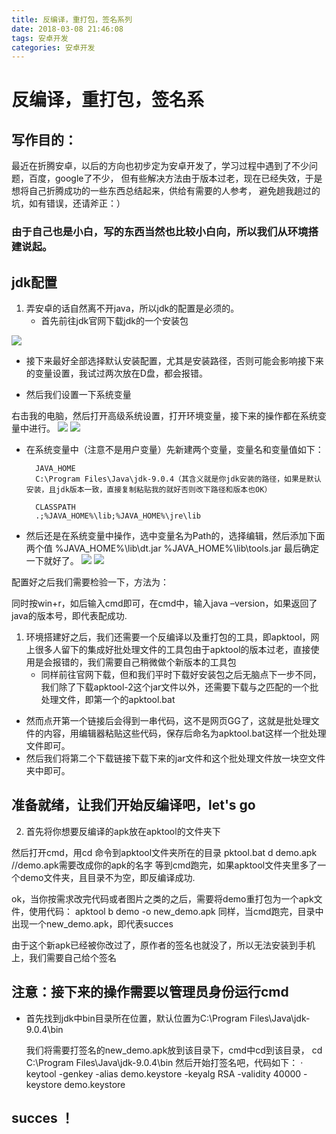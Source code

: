 ```yaml
---
title: 反编译，重打包，签名系列
date: 2018-03-08 21:46:08
tags: 安卓开发
categories: 安卓开发
---
```

# 反编译，重打包，签名系

## 写作目的：
最近在折腾安卓，以后的方向也初步定为安卓开发了，学习过程中遇到了不少问题，百度，google了不少，
但有些解决方法由于版本过老，现在已经失效，于是想将自己折腾成功的一些东西总结起来，供给有需要的人参考，
避免趟我趟过的坑，如有错误，还请斧正：）

### 由于自己也是小白，写的东西当然也比较小白向，所以我们从环境搭建说起。




## jdk配置   

1.  弄安卓的话自然离不开java，所以jdk的配置是必须的。
    * 首先前往jdk官网下载jdk的一个安装包  
    
![](https://ws1.sinaimg.cn/large/005zK3NKgy1fp5qubjttej30fe08egm0.jpg)
 
* 接下来最好全部选择默认安装配置，尤其是安装路径，否则可能会影响接下来的变量设置，我试过两次放在D盘，都会报错。

* 然后我们设置一下系统变量

 右击我的电脑，然后打开高级系统设置，打开环境变量，接下来的操作都在系统变量中进行。
 ![](https://ws1.sinaimg.cn/large/005zK3NKgy1fp5rbbwigrj30fe0ay0t9.jpg)
 ![](https://ws1.sinaimg.cn/large/005zK3NKgy1fp5rbrccdnj30fe0hh3z3.jpg)
 
* 在系统变量中（注意不是用户变量）先新建两个变量，变量名和变量值如下：

        JAVA_HOME
        C:\Program Files\Java\jdk-9.0.4（其含义就是你jdk安装的路径，如果是默认安装，且jdk版本一致，直接复制粘贴我的就好否则改下路径和版本也OK）

        CLASSPATH
        .;%JAVA_HOME%\lib;%JAVA_HOME%\jre\lib
* 然后还是在系统变量中操作，选中变量名为Path的，选择编辑，然后添加下面两个值
        %JAVA_HOME%\lib\dt.jar
        %JAVA_HOME%\lib\tools.jar
最后确定一下就好了。
![](https://ws1.sinaimg.cn/large/005zK3NKgy1fp5rjcvapzj30fe0eyt9g.jpg)
![](https://ws1.sinaimg.cn/large/005zK3NKgy1fp5rjq90epj30fe0eu0td.jpg)

配置好之后我们需要检验一下，方法为：

同时按win+r，如后输入cmd即可，在cmd中，输入java –version，如果返回了java的版本号，即代表配成功.

1. 环境搭建好之后，我们还需要一个反编译以及重打包的工具，即apktool，网上很多人留下的集成好批处理文件的工具包由于apktool的版本过老，直接使用是会报错的，我们需要自己稍微做个新版本的工具包
   * 同样前往官网下载，但和我们平时下载好安装包之后无脑点下一步不同，我们除了下载apktool-2这个jar文件以外，还需要下载与之匹配的一个批处理文件，即第一个的apktool.bat

  * 然而点开第一个链接后会得到一串代码，这不是网页GG了，这就是批处理文件的内容，用编辑器粘贴这些代码，保存后命名为apktool.bat这样一个批处理文件即可。
  * 然后我们将第二个下载链接下载下来的jar文件和这个批处理文件放一块空文件夹中即可。
## 准备就绪，让我们开始反编译吧，let's go

2. 首先将你想要反编译的apk放在apktool的文件夹下

 然后打开cmd，用cd <file>命令到apktool文件夹所在的目录
        pktool.bat d demo.apk    	//demo.apk需要改成你的apk的名字
  等到cmd跑完，如果apktool文件夹里多了一个demo文件夹，且目录不为空，即反编译成功.

 ok，当你按需求改完代码或者图片之类的之后，需要将demo重打包为一个apk文件，使用代码：
        apktool b demo -o new_demo.apk
  同样，当cmd跑完，目录中出现一个new_demo.apk，即代表succes

 由于这个新apk已经被你改过了，原作者的签名也就没了，所以无法安装到手机上，我们需要自己给个签名

## 注意：接下来的操作需要以管理员身份运行cmd

  * 首先找到jdk中bin目录所在位置，默认位置为C:\Program Files\Java\jdk-9.0.4\bin

    我们将需要打签名的new_demo.apk放到该目录下，cmd中cd到该目录，
        cd C:\Program Files\Java\jdk-9.0.4\bin
    然后开始打签名吧，代码如下：
        · keytool -genkey -alias demo.keystore -keyalg RSA -validity 40000 -keystore demo.keystore

## succes  ！